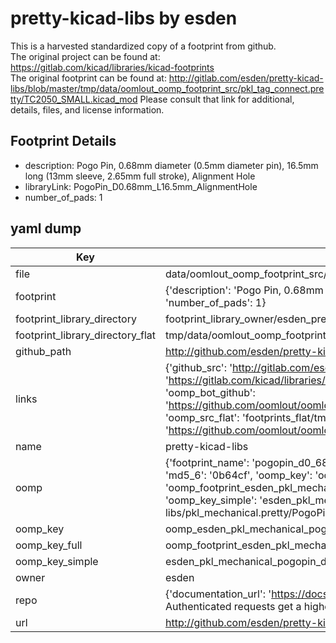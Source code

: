 # pretty-kicad-libs by esden  
This is a harvested standardized copy of a footprint from github.  
The original project can be found at:  
https://gitlab.com/kicad/libraries/kicad-footprints  
The original footprint can be found at:
http://gitlab.com/esden/pretty-kicad-libs/blob/master/tmp/data/oomlout_oomp_footprint_src/pkl_tag_connect.pretty/TC2050_SMALL.kicad_mod
Please consult that link for additional, details, files, and license information.  
## Footprint Details
* description: Pogo Pin, 0.68mm diameter (0.5mm diameter pin), 16.5mm long (13mm sleeve, 2.65mm full stroke), Alignment Hole  
* libraryLink: PogoPin_D0.68mm_L16.5mm_AlignmentHole  
* number_of_pads: 1  
## yaml dump  
| Key | Value |  
| --- | --- |  
| file | data/oomlout_oomp_footprint_src/pretty-kicad-libs/pkl_mechanical.pretty/PogoPin_D0.68mm_L16.5mm_AlignmentHole.kicad_mod |  
| footprint | {'description': 'Pogo Pin, 0.68mm diameter (0.5mm diameter pin), 16.5mm long (13mm sleeve, 2.65mm full stroke), Alignment Hole', 'libraryLink': 'PogoPin_D0.68mm_L16.5mm_AlignmentHole', 'number_of_pads': 1} |  
| footprint_library_directory | footprint_library_owner/esden_pretty-kicad-libs |  
| footprint_library_directory_flat | tmp/data/oomlout_oomp_footprint_src/footprints_flat/esden_pkl_mechanical_pogopin_d0_68mm_l16_5mm_alignmenthole/working |  
| github_path | http://github.com/esden/pretty-kicad-libs/blob/master/tmp/data/oomlout_oomp_footprint_src/pkl_mechanical.pretty/PogoPin_D0.68mm_L16.5mm_AlignmentHole.kicad_mod |  
| links | {'github_src': 'http://gitlab.com/esden/pretty-kicad-libs/blob/master/tmp/data/oomlout_oomp_footprint_src/pkl_tag_connect.pretty/TC2050_SMALL.kicad_mod', 'github_src_repo': 'https://gitlab.com/kicad/libraries/kicad-footprints', 'oomp_bot': 'tmp/data/oomlout_oomp_footprint_src/footprints/esden_pkl_mechanical_pogopin_d0_68mm_l16_5mm_alignmenthole/working', 'oomp_bot_github': 'https://github.com/oomlout/oomlout_oomp_footprint_bot/tree/main/tmp/data/oomlout_oomp_footprint_src/footprints/esden_pkl_mechanical_pogopin_d0_68mm_l16_5mm_alignmenthole/working', 'oomp_src_flat': 'footprints_flat/tmp/data/oomlout_oomp_footprint_src/footprints_flat/esden_pkl_mechanical_pogopin_d0_68mm_l16_5mm_alignmenthole/working', 'oomp_src_flat_github': 'https://github.com/oomlout/oomlout_oomp_footprint_src/tree/main/tmp/data/oomlout_oomp_footprint_src/footprints_flat/esden_pkl_mechanical_pogopin_d0_68mm_l16_5mm_alignmenthole/working'} |  
| name | pretty-kicad-libs |  
| oomp | {'footprint_name': 'pogopin_d0_68mm_l16_5mm_alignmenthole', 'library_name': 'pkl_mechanical', 'md5': '0b64cf2e593093a9c9a463def1d5445a', 'md5_10': '0b64cf2e59', 'md5_5': '0b64c', 'md5_6': '0b64cf', 'oomp_key': 'oomp_esden_pkl_mechanical_pogopin_d0_68mm_l16_5mm_alignmenthole', 'oomp_key_extra': 'oomp_footprint_esden_pkl_mechanical_pogopin_d0_68mm_l16_5mm_alignmenthole', 'oomp_key_full': 'oomp_footprint_esden_pkl_mechanical_pogopin_d0_68mm_l16_5mm_alignmenthole_0b64cf', 'oomp_key_simple': 'esden_pkl_mechanical_pogopin_d0_68mm_l16_5mm_alignmenthole', 'original_filename': 'data/oomlout_oomp_footprint_src/pretty-kicad-libs/pkl_mechanical.pretty/PogoPin_D0.68mm_L16.5mm_AlignmentHole.kicad_mod', 'owner_name': 'esden'} |  
| oomp_key | oomp_esden_pkl_mechanical_pogopin_d0_68mm_l16_5mm_alignmenthole |  
| oomp_key_full | oomp_footprint_esden_pkl_mechanical_pogopin_d0_68mm_l16_5mm_alignmenthole |  
| oomp_key_simple | esden_pkl_mechanical_pogopin_d0_68mm_l16_5mm_alignmenthole |  
| owner | esden |  
| repo | {'documentation_url': 'https://docs.github.com/rest/overview/resources-in-the-rest-api#rate-limiting', 'message': "API rate limit exceeded for 84.66.142.224. (But here's the good news: Authenticated requests get a higher rate limit. Check out the documentation for more details.)"} |  
| url | http://github.com/esden/pretty-kicad-libs |  

